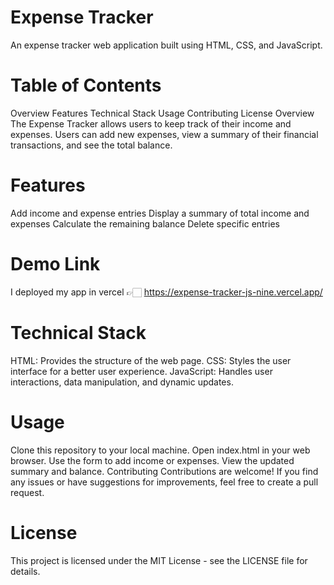 # Expense Tracker
An expense tracker web application built using HTML, CSS, and JavaScript.

# Table of Contents
Overview
Features
Technical Stack
Usage
Contributing
License
Overview
The Expense Tracker allows users to keep track of their income and expenses. Users can add new expenses, view a summary of their financial transactions, and see the total balance.

# Features
Add income and expense entries
Display a summary of total income and expenses
Calculate the remaining balance
Delete specific entries

# Demo Link 
I deployed my app in vercel 👉🏻 https://expense-tracker-js-nine.vercel.app/ 

# Technical Stack
HTML: Provides the structure of the web page.
CSS: Styles the user interface for a better user experience.
JavaScript: Handles user interactions, data manipulation, and dynamic updates.

# Usage
Clone this repository to your local machine.
Open index.html in your web browser.
Use the form to add income or expenses.
View the updated summary and balance.
Contributing
Contributions are welcome! If you find any issues or have suggestions for improvements, feel free to create a pull request.

# License
This project is licensed under the MIT License - see the LICENSE file for details.
